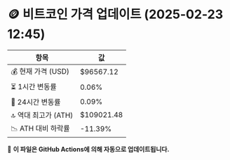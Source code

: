 # 🪙 비트코인 가격 업데이트 (2025-02-23 12:45)

| 항목                | 값 |
|--------------------|----------------|
| 💰 현재 가격 (USD) | $96567.12 |
| ⏳ 1시간 변동률    | 0.06% |
| 📆 24시간 변동률   | 0.09% |
| 🔝 역대 최고가 (ATH) | $109021.48 |
| 📉 ATH 대비 하락률 | -11.39% |

🔄 **이 파일은 GitHub Actions에 의해 자동으로 업데이트됩니다.**

